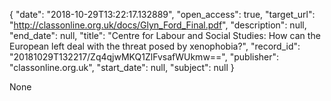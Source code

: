 {
  "date": "2018-10-29T13:22:17.132889", 
  "open_access": true, 
  "target_url": "http://classonline.org.uk/docs/Glyn_Ford_Final.pdf", 
  "description": null, 
  "end_date": null, 
  "title": "Centre for Labour and Social Studies: How can the European left deal with the threat posed by xenophobia?", 
  "record_id": "20181029T132217/Zq4qjwMKQ1ZlFvsafWUkmw==", 
  "publisher": "classonline.org.uk", 
  "start_date": null, 
  "subject": null
}

None